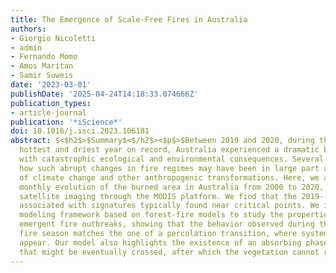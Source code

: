 ```yaml
---
title: The Emergence of Scale-Free Fires in Australia
authors:
- Giorgio Nicoletti
- admin
- Fernando Momo
- Amos Maritan
- Samir Suweis
date: '2023-03-01'
publishDate: '2025-04-24T14:18:33.074666Z'
publication_types:
- article-journal
publication: '*iScience*'
doi: 10.1016/j.isci.2023.106181
abstract: $<$h2$>$Summary$<$/h2$><$p$>$Between 2019 and 2020, during the country's
  hottest and driest year on record, Australia experienced a dramatic bushfire season,
  with catastrophic ecological and environmental consequences. Several studies highlighted
  how such abrupt changes in fire regimes may have been in large part a consequence
  of climate change and other anthropogenic transformations. Here, we analyze the
  monthly evolution of the burned area in Australia from 2000 to 2020, obtained via
  satellite imaging through the MODIS platform. We find that the 2019--2020 peak is
  associated with signatures typically found near critical points. We introduce a
  modeling framework based on forest-fire models to study the properties of these
  emergent fire outbreaks, showing that the behavior observed during the 2019--2020
  fire season matches the one of a percolation transition, where system-size outbreaks
  appear. Our model also highlights the existence of an absorbing phase transition
  that might be eventually crossed, after which the vegetation cannot recover.$<$/p$>$
---
```

